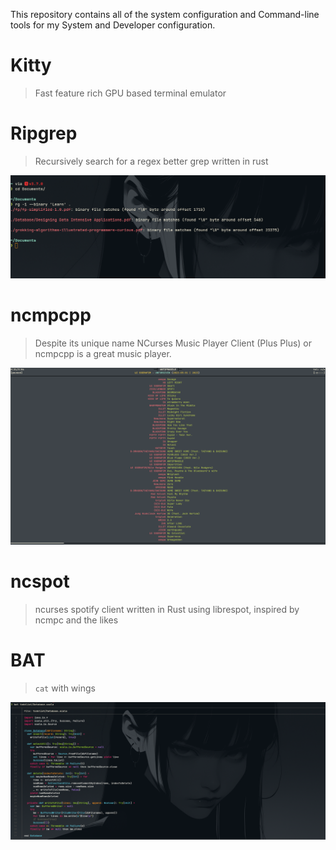 This repository contains all of the system configuration and Command-line tools for my System and Developer configuration.

# Kitty

> Fast feature rich GPU based terminal emulator

# Ripgrep

> Recursively search for a regex better grep written in rust

![Kitty](screenshot/kitty.png)

# ncmpcpp

> Despite its unique name NCurses Music Player Client (Plus Plus) or ncmpcpp is a great music player.

![ncmpcpp](screenshot/ncmpcpp.png)

# ncspot

> ncurses spotify client written in Rust using librespot, inspired by ncmpc and the likes

# BAT

> `cat` with wings

![bat](screenshot/bat.png)
